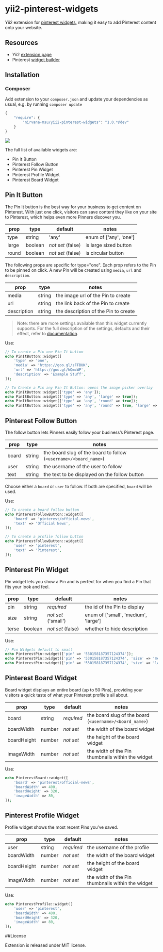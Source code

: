 yii2-pinterest-widgets
================

Yii2 extension for [pinterest widgets](https://developers.pinterest.com/docs/widgets/getting-started/),
making it easy to add Pinterest content onto your website.

## Resources
 * Yii2 [extension page](http://www.yiiframework.com/extension/yii2-pinterest-widgets)
 * Pinterest [widget builder](https://business.pinterest.com/widget-builder/)

## Installation

### Composer

Add extension to your `composer.json` and update your dependencies as usual, e.g. by running `composer update`
```js
{
    "require": {
        "nirvana-msu/yii2-pinterest-widgets": "1.0.*@dev"
    }
}
```

![](https://raw.githubusercontent.com/pinterest/react-pinterest/master/examples/images/demo.png)

The full list of available widgets are:
  - Pin It Button
  - Pinterest Follow Button
  - Pinterest Pin Widget
  - Pinterest Profile Widget
  - Pinterest Board Widget

## Pin It Button

The Pin It button is the best way for your business to get content on Pinterest. With just one click, visitors can save content they like on your site to Pinterest, which helps even more Pinners discover you.

prop  | type    | default           | notes
------| ------- | ----------------- | ----------
type  | string  | 'any'             | enum of ['any', 'one']
large | boolean | *not set* (false) | is large sized button
round | boolean | *not set* (false) | is circular button

The following props are specific for type="one". Each prop refers to the Pin to be pinned on click. A new Pin will be created using `media`, `url` and `description`.

prop        | type   | notes
----------- |------- | ----------
media       | string | the image url of the Pin to create
url         | string | the link back of the Pin to create
description | string | the description of the Pin to create

> Note: there are more settings available than this widget currently supports. For the full description of the settings, defaults and their effect, refer to [documentation](https://developers.pinterest.com/docs/widgets/save/).

Use: 
```php
// To create a Pin one Pin It button
echo PinItButton::widget([
    'type' => 'one',
    'media' => 'https://goo.gl/zFFBUK',
    'url' => 'https://goo.gl/hQmcWP',
    'description' => 'Example Stuff',
]);

// To Create a Pin any Pin It Button: opens the image picker overlay
echo PinItButton::widget(['type' => 'any']);
echo PinItButton::widget(['type' => 'any', 'large' => true]);
echo PinItButton::widget(['type' => 'any', 'round' => true]);
echo PinItButton::widget(['type' => 'any', 'round' => true, 'large' => true]);
```

## Pinterest Follow Button

The follow button lets Pinners easily follow your business’s Pinterest page.

prop  | type   | notes
----- | ------ | ----------
board | string | the board slug of the board to follow (`<username>/<board_name>`)
user  | string | the username of the user to follow
text  | string | the text to be displayed on the follow button

Choose either a `board` or `user` to follow. If both are specified, `board` will be used.

Use:
```php
// To create a board follow button
echo PinterestFollowButton::widget([
    'board' => 'pinterest/official-news',
    'text' => 'Official News',
]);

// To create a profile follow button
echo PinterestFollowButton::widget([
    'user' => 'pinterest',
    'text' => 'Pinterest',
]);
```

## Pinterest Pin Widget

Pin widget lets you show a Pin and is perfect for when you find a Pin that fits your look and feel.

prop  | type    | default             | notes
----- | ------- | ------------------- | ----------
pin   | string  | *required*          | the id of the Pin to display
size  | string  | *not set* ('small') | enum of ['small', 'medium', 'large']
terse | boolean | *not set* (false)   | whether to hide description

Use:
```php
// Pin Widgets default to small
echo PinterestPin::widget(['pin' => '530158187357124374']);
echo PinterestPin::widget(['pin' => '530158187357124374', 'size' => 'medium']);
echo PinterestPin::widget(['pin' => '530158187357124374', 'size' => 'large', 'terse' => true]);
```

## Pinterest Board Widget

Board widget displays an entire board (up to 50 Pins), providing your visitors a quick taste of what your Pinterest profile's all about. 

prop        | type   | default    | notes
----------- | ------ | ---------- | ----------
board       | string | *required* | the board slug of the board (`<username>/<board_name>`)
boardWidth  | number | *not set*  | the width of the board widget
boardHeight | number | *not set*  | the height of the board widget
imageWidth  | number | *not set*  | the width of the Pin thumbnails within the widget

Use:
```php
echo PinterestBoard::widget([
    'board' => 'pinterest/official-news',
    'boardWidth' => 400,
    'boardHeight' => 320,
    'imageWidth' => 80,
]);
```

## Pinterest Profile Widget

Profile widget shows the most recent Pins you’ve saved.

prop        | type   | default    | notes
----------- | ------ | ---------- | ----------
user        | string | *required* | the username of the profile
boardWidth  | number | *not set*  | the width of the board widget
boardHeight | number | *not set*  | the height of the board widget
imageWidth  | number | *not set*  | the width of the Pin thumbnails within the widget

Use:
```php
echo PinterestProfile::widget([
    'user' => 'pinterest',
    'boardWidth' => 400,
    'boardHeight' => 320,
    'imageWidth' => 80,
]);
```

##License

Extension is released under MIT license.
